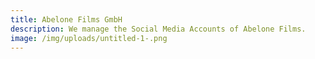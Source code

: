 ```yaml
---
title: Abelone Films GmbH
description: We manage the Social Media Accounts of Abelone Films.
image: /img/uploads/untitled-1-.png
---
```

